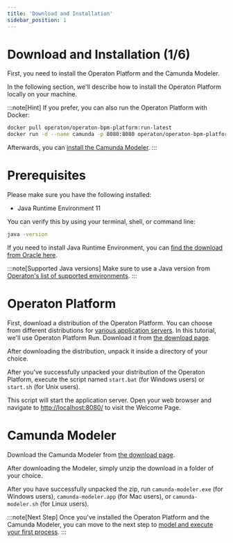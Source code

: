 ```yaml
---
title: 'Download and Installation'
sidebar_position: 1
---
```

# Download and Installation (1/6)

First, you need to install the Operaton Platform and the Camunda Modeler.

In the following section, we'll describe how to install the Operaton Platform locally on your machine.

:::note[Hint]
If you prefer, you can also run the Operaton Platform with Docker:

```sh
docker pull operaton/operaton-bpm-platform:run-latest
docker run -d --name camunda -p 8080:8080 operaton/operaton-bpm-platform:run-latest
```

Afterwards, you can [install the Camunda Modeler](#camunda-modeler).
:::


# Prerequisites

Please make sure you have the following installed:

* Java Runtime Environment 11

You can verify this by using your terminal, shell, or command line:

```sh
java -version
```
If you need to install Java Runtime Environment, you can [find the download from Oracle here](https://www.oracle.com/technetwork/java/javase/downloads/index.html).

:::note[Supported Java versions]
Make sure to use a Java version from [Operaton's list of supported environments](/docs/documentation/introduction/supported-environments/#java-runtime).
:::

# Operaton Platform

First, download a distribution of the Operaton Platform. You can choose from different distributions for [various application servers](/docs/documentation/installation/full/). In this tutorial, we'll use Operaton Platform Run. Download it from [the download page](https://camunda.com/download/).

After downloading the distribution, unpack it inside a directory of your choice.

After you've successfully unpacked your distribution of the Operaton Platform, execute the script named `start.bat` (for Windows users) or `start.sh` (for Unix users).

This script will start the application server. Open your web browser and navigate to [http://localhost:8080/](http://localhost:8080/) to visit the Welcome Page.

# Camunda Modeler

Download the Camunda Modeler from [the download page](https://camunda.com/download/modeler/).

After downloading the Modeler, simply unzip the download in a folder of your choice.

After you have successfully unpacked the zip, run `camunda-modeler.exe` (for Windows users), `camunda-modeler.app` (for Mac users), or `camunda-modeler.sh` (for Linux users).

:::note[Next Step]
Once you've installed the Operaton Platform and the Camunda Modeler, you can move to the next step to [model and execute your first process](/docs/get-started/quick-start/service-task/).
:::
